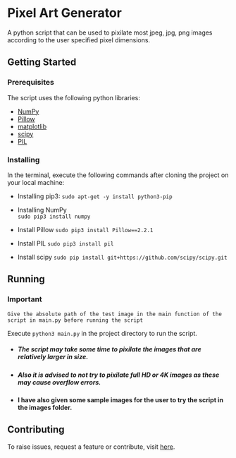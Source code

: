 
# Pixel Art Generator

A python script that can be used to pixilate most jpeg, jpg, png images according to the user specified pixel dimensions.
## Getting Started
### Prerequisites
The script uses the following python libraries:
* [NumPy](https://numpy.org/)
* [Pillow](https://pypi.org/project/Pillow/)
* [matplotlib](https://matplotlib.org/) 
* [scipy](http://www.dropwizard.io/1.0.2/docs/) 
* [PIL](http://www.dropwizard.io/1.0.2/docs/)

### Installing

In the terminal, execute the following commands after cloning the project on your local machine:
* Installing pip3:
`
sudo apt-get -y install python3-pip
`

* Installing NumPy  
`sudo pip3 install numpy`

* Install Pillow
`sudo pip3 install Pillow==2.2.1`

* Install PIL
`sudo pip3 install pil`

* Install scipy
`sudo pip install git+https://github.com/scipy/scipy.git`
## Running
### Important
`Give the absolute path of the test image in the main function of the script in main.py before running the script`

Execute `python3 main.py` in the project directory to run the script.
* ##### The script may take some time to pixilate the images that are relatively larger in size.
* ##### Also it is advised to not try to pixilate full HD or 4K images as these may cause overflow errors.
* #### I have also given some sample images for the user to try the script in the images folder.

## Contributing
To raise issues, request a feature or contribute, visit [here](https://github.com/masterchief01/Pixel_art_generator).
